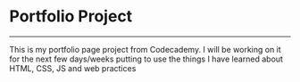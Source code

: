 # Portfolio Project
-------------------

This is my portfolio page project from Codecademy.  I will be working on it for the next few days/weeks putting to use the things I have learned about HTML, CSS, JS and web practices
